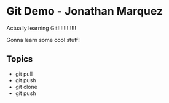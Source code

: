 # Git Demo - Jonathan Marquez

Actually learning Git!!!!!!!!!!!!

Gonna learn some cool stuff!

## Topics
- git pull
- git push
- git clone
- git push